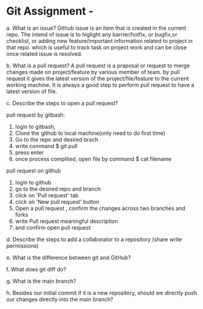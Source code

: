 # Git Assignment - <Jal247>


a. What is an issue?
Github issue is an item that is created in the current repo. The intend of issue is to higlight any barrier/hotfix, or bugfix,or checklist, or adding new feature/important information related to project in that repo. which is useful to track task on project work and can be close once related issue is resolved.

b. What is a pull request?
A pull request is a praposal or request to merge changes made on project/feature by various member of team. by pull request it gives the latest version of the project/file/feature to the current working machine. It is always a good step to perform pull request to have a latest version of file.   


c. Describe the steps to open a pull request?

pull request by gitbash:
1. login to gitbash, 
2. Clone the github to local machine(only need to do first time)
2. Go to the repo and desired brach
3. write command $ git pull
4. press enter 
5. once process complited, open file by command $ cat filename

pull request on github
1. login to github
2. go to the desired repo and branch
3. click on 'Pull request' tab
4. click on 'New pull request' button
5. Open a pull request , confirm the changes across two branches and forks
6. write Pull request meaningful description 
7. and confirm open pull request



d. Describe the steps to add a collaborator to a repository (share write permissions)

e. What is the difference between git and GitHub?

f. What does git diff do?

g. What is the main branch?

h. Besides our initial commit if it is a new repository, should we directly push our changes directly into the main branch?